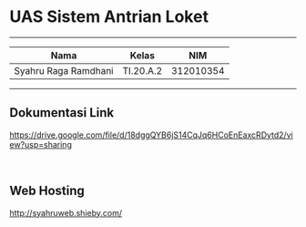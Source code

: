 # **UAS Sistem Antrian Loket**
  ---------------
|Nama			|Kelas		|NIM		|
|-----			|-----		|-----		|
|Syahru	Raga Ramdhani	|TI.20.A.2	|312010354	|
------------------

## Dokumentasi Link
https://drive.google.com/file/d/18dggQYB6jS14CqJq6HCoEnEaxcRDytd2/view?usp=sharing

<br>

## Web Hosting
http://syahruweb.shieby.com/